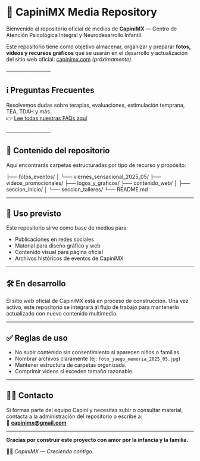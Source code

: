 # 📁 CapiniMX Media Repository

Bienvenido al repositorio oficial de medios de **CapiniMX** — Centro de Atención Psicológica Integral y Neurodesarrollo Infantil.

Este repositorio tiene como objetivo almacenar, organizar y preparar **fotos, videos y recursos gráficos** que se usarán en el desarrollo y actualización del sitio web oficial: [capinimx.com](https://capinimx.com) *(próximamente)*.

────────────
## ℹ️ Preguntas Frecuentes

Resolvemos dudas sobre terapias, evaluaciones, estimulación temprana, TEA, TDAH y más.  
👉 [Lee todas nuestras FAQs aquí](FAQ.md)

────────────

## 📸 Contenido del repositorio

Aquí encontrarás carpetas estructuradas por tipo de recurso y propósito:

├── fotos_eventos/
│ └── viernes_sensacional_2025_05/
├── videos_promocionales/
├── logos_y_graficos/
├── contenido_web/
│ ├── seccion_inicio/
│ └── seccion_talleres/
└── README.md


---

## 📌 Uso previsto

Este repositorio sirve como base de medios para:

- Publicaciones en redes sociales  
- Material para diseño gráfico y web  
- Contenido visual para página oficial  
- Archivos históricos de eventos de CapiniMX  

---

## 🛠️ En desarrollo

El sitio web oficial de CapiniMX está en proceso de construcción. Una vez activo, este repositorio se integrará al flujo de trabajo para mantenerlo actualizado con nuevo contenido multimedia.

---

## ✅ Reglas de uso

- No subir contenido sin consentimiento si aparecen niños o familias.
- Nombrar archivos claramente (ej: `foto_juego_memoria_2025_05.jpg`)
- Mantener estructura de carpetas organizada.
- Comprimir videos si exceden tamaño razonable.

---

## 👩‍💻 Contacto

Si formas parte del equipo Capini y necesitas subir o consultar material, contacta a la administración del repositorio o escribe a:  
📧 **capinimx@gmail.com**

---

**Gracias por construir este proyecto con amor por la infancia y la familia.**

🧠💙 *CapiniMX — Creciendo contigo.*
